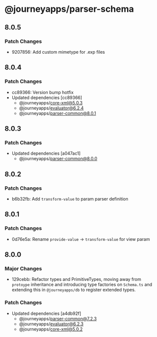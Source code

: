 # @journeyapps/parser-schema

## 8.0.5

### Patch Changes

- 9207856: Add custom mimetype for .exp files

## 8.0.4

### Patch Changes

- cc89366: Version bump hotfix
- Updated dependencies [cc89366]
  - @journeyapps/core-xml@5.0.3
  - @journeyapps/evaluator@6.2.4
  - @journeyapps/parser-common@8.0.1

## 8.0.3

### Patch Changes

- Updated dependencies [a047ac1]
  - @journeyapps/parser-common@8.0.0

## 8.0.2

### Patch Changes

- b6b32fb: Add `transform-value` to param parser definition

## 8.0.1

### Patch Changes

- 0d76e5a: Rename `provide-value` -> `transform-value` for view param

## 8.0.0

### Major Changes

- 129cebb: Refactor types and PrimitiveTypes, moving away from `protoype` inheritance and introducing type factories on `Schema.ts` and extending this in `@journeyapps/db` to register extended types.

### Patch Changes

- Updated dependencies [a4db92f]
  - @journeyapps/parser-common@7.2.3
  - @journeyapps/evaluator@6.2.3
  - @journeyapps/core-xml@5.0.2
